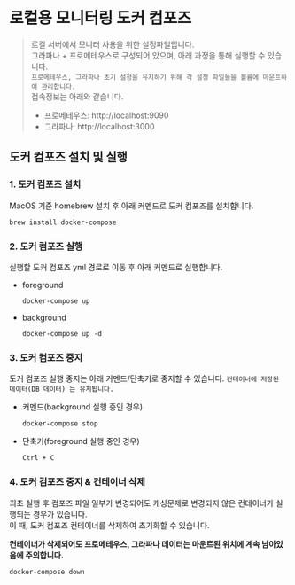 # 로컬용 모니터링 도커 컴포즈
> 로컬 서버에서 모니터 사용을 위한 설정파일입니다.  
> 그라파나 + 프로메테우스로 구성되어 있으며, 아래 과정을 통해 실행할 수 있습니다.  
> `프로메테우스, 그라파나 초기 설정을 유지하기 위해 각 설정 파일들을 볼륨에 마운트하여 관리합니다.`  
> 접속정보는 아래와 같습니다.  
> - 프로메테우스: http://localhost:9090  
> - 그라파나: http://localhost:3000

## 도커 컴포즈 설치 및 실행
### 1. 도커 컴포즈 설치
MacOS 기준 homebrew 설치 후 아래 커멘드로 도커 컴포즈를 설치합니다.
```shell
brew install docker-compose
```

### 2. 도커 컴포즈 실행
실행할 도커 컴포즈 yml 경로로 이동 후 아래 커멘드로 실행합니다.
* foreground
  ```shell
  docker-compose up
  ```
* background
  ```shell
  docker-compose up -d
  ```

### 3. 도커 컴포즈 중지
도커 컴포즈 실행 중지는 아래 커멘드/단축키로 중지할 수 있습니다.
`컨테이너에 저장된 데이터(DB 데이터) 는 유지됩니다.`
* 커멘드(background 실행 중인 경우)
  ```shell
  docker-compose stop
  ```
* 단축키(foreground 실행 중인 경우)
  ```
  Ctrl + C
  ```

### 4. 도커 컴포즈 중지 & 컨테이너 삭제
최초 실행 후 컴포즈 파일 일부가 변경되어도 캐싱문제로 변경되지 않은 컨테이너가 실행되는 경우가 있습니다.  
이 때, 도커 컴포즈 컨테이너를 삭제하여 초기화할 수 있습니다.

**컨테이너가 삭제되어도 프로메테우스, 그라파나 데이터는 마운트된 위치에 계속 남아있음에 주의합니다.**
```shell
docker-compose down
```